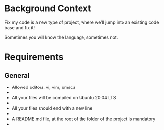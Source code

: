 # Background Context

<p>Fix my code is a new type of project, where we’ll jump into an existing code base and fix it!

Sometimes you will know the language, sometimes not.</p>

# Requirements
## General
<ul>
	<li>Allowed editors: vi, vim, emacs<li>
	<li>All your files will be compiled on Ubuntu 20.04 LTS<li>
	<li>All your files should end with a new line<li>
	<li>A README.md file, at the root of the folder of the project is mandatory<li>
</ul>

